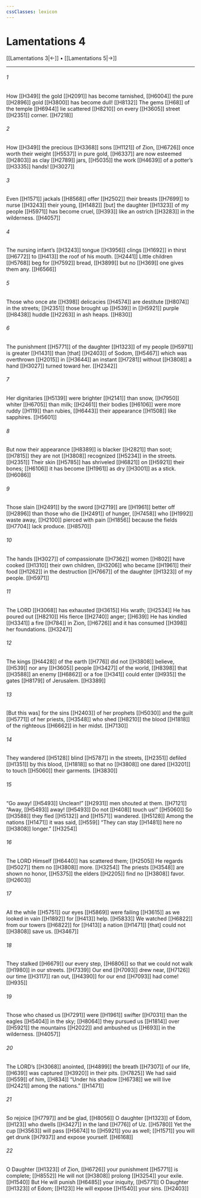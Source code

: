 ```yaml
---
cssClasses: lexicon
---
```


# Lamentations 4

[[Lamentations 3|←]] • [[Lamentations 5|→]]

---

###### 1
How [[H349]] the gold [[H2091]] has become tarnished, [[H6004]] the pure [[H2896]] gold [[H3800]] has become dull! [[H8132]] The gems [[H68]] of the temple [[H6944]] lie scattered [[H8210]] on every [[H3605]] street [[H2351]] corner. [[H7218]]

###### 2
How [[H349]] the precious [[H3368]] sons [[H1121]] of Zion, [[H6726]] once worth their weight [[H5537]] in pure gold, [[H6337]] are now esteemed [[H2803]] as clay [[H2789]] jars, [[H5035]] the work [[H4639]] of a potter’s [[H3335]] hands! [[H3027]]

###### 3
Even [[H1571]] jackals [[H8568]] offer [[H2502]] their breasts [[H7699]] to nurse [[H3243]] their young, [[H1482]] [but] the daughter [[H1323]] of my people [[H5971]] has become cruel, [[H393]] like an ostrich [[H3283]] in the wilderness. [[H4057]]

###### 4
The nursing infant’s [[H3243]] tongue [[H3956]] clings [[H1692]] in thirst [[H6772]] to [[H413]] the roof of his mouth. [[H2441]] Little children [[H5768]] beg for [[H7592]] bread, [[H3899]] but no [[H369]] one gives them any. [[H6566]]

###### 5
Those who once ate [[H398]] delicacies [[H4574]] are destitute [[H8074]] in the streets; [[H2351]] those brought up [[H539]] in [[H5921]] purple [[H8438]] huddle [[H2263]] in ash heaps. [[H830]]

###### 6
The punishment [[H5771]] of the daughter [[H1323]] of my people [[H5971]] is greater [[H1431]] than [that] [[H2403]] of Sodom, [[H5467]] which was overthrown [[H2015]] in [[H3644]] an instant [[H7281]] without [[H3808]] a hand [[H3027]] turned toward her. [[H2342]]

###### 7
Her dignitaries [[H5139]] were brighter [[H2141]] than snow, [[H7950]] whiter [[H6705]] than milk; [[H2461]] their bodies [[H6106]] were more ruddy [[H119]] than rubies, [[H6443]] their appearance [[H1508]] like sapphires. [[H5601]]

###### 8
But now their appearance [[H8389]] is blacker [[H2821]] than soot; [[H7815]] they are not [[H3808]] recognized [[H5234]] in the streets. [[H2351]] Their skin [[H5785]] has shriveled [[H6821]] on [[H5921]] their bones; [[H6106]] it has become [[H1961]] as dry [[H3001]] as a stick. [[H6086]]

###### 9
Those slain [[H2491]] by the sword [[H2719]] are [[H1961]] better off [[H2896]] than those who die [[H2491]] of hunger, [[H7458]] who [[H1992]] waste away, [[H2100]] pierced with pain [[H1856]] because the fields [[H7704]] lack produce. [[H8570]]

###### 10
The hands [[H3027]] of compassionate [[H7362]] women [[H802]] have cooked [[H1310]] their own children, [[H3206]] who became [[H1961]] their food [[H1262]] in the destruction [[H7667]] of the daughter [[H1323]] of my people. [[H5971]]

###### 11
The LORD [[H3068]] has exhausted [[H3615]] His wrath; [[H2534]] He has poured out [[H8210]] His fierce [[H2740]] anger; [[H639]] He has kindled [[H3341]] a fire [[H784]] in Zion, [[H6726]] and it has consumed [[H398]] her foundations. [[H3247]]

###### 12
The kings [[H4428]] of the earth [[H776]] did not [[H3808]] believe, [[H539]] nor any [[H3605]] people [[H3427]] of the world, [[H8398]] that [[H3588]] an enemy [[H6862]] or a foe [[H341]] could enter [[H935]] the gates [[H8179]] of Jerusalem. [[H3389]]

###### 13
[But this was] for the sins [[H2403]] of her prophets [[H5030]] and the guilt [[H5771]] of her priests, [[H3548]] who shed [[H8210]] the blood [[H1818]] of the righteous [[H6662]] in her midst. [[H7130]]

###### 14
They wandered [[H5128]] blind [[H5787]] in the streets, [[H2351]] defiled [[H1351]] by this blood, [[H1818]] so that no [[H3808]] one dared [[H3201]] to touch [[H5060]] their garments. [[H3830]]

###### 15
“Go away! [[H5493]] Unclean!” [[H2931]] men shouted at them. [[H7121]] “Away, [[H5493]] away! [[H5493]] Do not [[H408]] touch us!” [[H5060]] So [[H3588]] they fled [[H5132]] and [[H1571]] wandered. [[H5128]] Among the nations [[H1471]] it was said, [[H559]] “They can stay [[H1481]] here no [[H3808]] longer.” [[H3254]]

###### 16
The LORD Himself [[H6440]] has scattered them; [[H2505]] He regards [[H5027]] them no [[H3808]] more. [[H3254]] The priests [[H3548]] are shown no honor, [[H5375]] the elders [[H2205]] find no [[H3808]] favor. [[H2603]]

###### 17
All the while [[H5751]] our eyes [[H5869]] were failing [[H3615]] as we looked in vain [[H1892]] for [[H413]] help. [[H5833]] We watched [[H6822]] from our towers [[H6822]] for [[H413]] a nation [[H1471]] [that] could not [[H3808]] save us. [[H3467]]

###### 18
They stalked [[H6679]] our every step, [[H6806]] so that we could not walk [[H1980]] in our streets. [[H7339]] Our end [[H7093]] drew near, [[H7126]] our time [[H3117]] ran out, [[H4390]] for our end [[H7093]] had come! [[H935]]

###### 19
Those who chased us [[H7291]] were [[H1961]] swifter [[H7031]] than the eagles [[H5404]] in the sky; [[H8064]] they pursued us [[H1814]] over [[H5921]] the mountains [[H2022]] and ambushed us [[H693]] in the wilderness. [[H4057]]

###### 20
The LORD’s [[H3068]] anointed, [[H4899]] the breath [[H7307]] of our life, [[H639]] was captured [[H3920]] in their pits. [[H7825]] We had said [[H559]] of him, [[H834]] “Under his shadow [[H6738]] we will live [[H2421]] among the nations.” [[H1471]]

###### 21
So rejoice [[H7797]] and be glad, [[H8056]] O daughter [[H1323]] of Edom, [[H123]] who dwells [[H3427]] in the land [[H776]] of Uz. [[H5780]] Yet the cup [[H3563]] will pass [[H5674]] to [[H5921]] you as well; [[H1571]] you will get drunk [[H7937]] and expose yourself. [[H6168]]

###### 22
O Daughter [[H1323]] of Zion, [[H6726]] your punishment [[H5771]] is complete; [[H8552]] He will not [[H3808]] prolong [[H3254]] your exile. [[H1540]] But He will punish [[H6485]] your iniquity, [[H5771]] O Daughter [[H1323]] of Edom; [[H123]] He will expose [[H1540]] your sins. [[H2403]]

